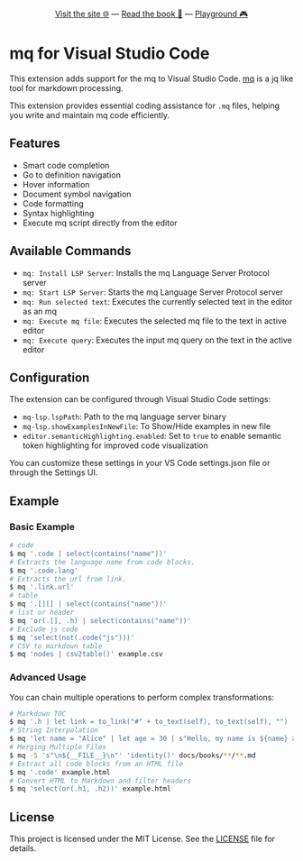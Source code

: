 <div align="center">
  <a href="https://mqlang.org">Visit the site 🌐</a>
  &mdash;
  <a href="https://mqlang.org/book">Read the book 📖</a>
  &mdash;
  <a href="https://mqlang.org/playground">Playground 🎮</a>
</div>

# mq for Visual Studio Code

This extension adds support for the mq to Visual Studio Code.
[mq](https://github.com/harehare/mq) is a jq like tool for markdown processing.

This extension provides essential coding assistance for `.mq` files, helping you write and maintain mq code efficiently.

## Features

- Smart code completion
- Go to definition navigation
- Hover information
- Document symbol navigation
- Code formatting
- Syntax highlighting
- Execute mq script directly from the editor

## Available Commands

- `mq: Install LSP Server`: Installs the mq Language Server Protocol server
- `mq: Start LSP Server`: Starts the mq Language Server Protocol server
- `mq: Run selected text`: Executes the currently selected text in the editor as an mq
- `mq: Execute mq file`: Executes the selected mq file to the text in active editor
- `mq: Execute query`: Executes the input mq query on the text in the active editor

## Configuration

The extension can be configured through Visual Studio Code settings:

- `mq-lsp.lspPath`: Path to the mq language server binary
- `mq-lsp.showExamplesInNewFile`: To Show/Hide examples in new file
- `editor.semanticHighlighting.enabled`: Set to `true` to enable semantic token highlighting for improved code visualization

You can customize these settings in your VS Code settings.json file or through the Settings UI.

## Example

### Basic Example

```sh
# code
$ mq '.code | select(contains("name"))'
# Extracts the language name from code blocks.
$ mq '.code.lang'
# Extracts the url from link.
$ mq '.link.url'
# table
$ mq '.[][] | select(contains("name"))'
# list or header
$ mq 'or(.[], .h) | select(contains("name"))'
# Exclude js code
$ mq 'select(not(.code("js")))'
# CSV to markdown table
$ mq 'nodes | csv2table()' example.csv
```

### Advanced Usage

You can chain multiple operations to perform complex transformations:

```sh
# Markdown TOC
$ mq '.h | let link = to_link("#" + to_text(self), to_text(self), "") | let level = .h.level | if (not(is_none(level))): to_md_list(link, to_number(level))' docs/books/**/*.md
# String Interpolation
$ mq 'let name = "Alice" | let age = 30 | s"Hello, my name is ${name} and I am ${age} years old."'
# Merging Multiple Files
$ mq -S 's"\n${__FILE__}\n"' 'identity()' docs/books/**/**.md
# Extract all code blocks from an HTML file
$ mq '.code' example.html
# Convert HTML to Markdown and filter headers
$ mq 'select(or(.h1, .h2))' example.html
```

## License

This project is licensed under the MIT License. See the [LICENSE](LICENSE) file for details.
